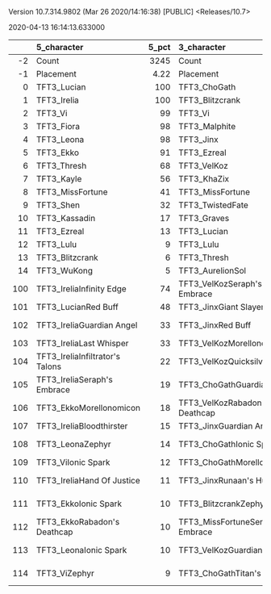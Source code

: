 Version 10.7.314.9802 (Mar 26 2020/14:16:38) [PUBLIC] <Releases/10.7>

2020-04-13 16:14:13.633000

|     | 5_character                     |   5_pct | 3_character                      |   3_pct | 2_character                    |   2_pct | 4_character                      |   4_pct | 1_character                      |   1_pct | 6_character                      |   6_pct |
|----:|:--------------------------------|--------:|:---------------------------------|--------:|:-------------------------------|--------:|:---------------------------------|--------:|:---------------------------------|--------:|:---------------------------------|--------:|
|  -2 | Count                           | 3245    | Count                            | 2827    | Count                          | 2093    | Count                            |  2994   | Count                            | 2746    | Count                            | 1737    |
|  -1 | Placement                       |    4.22 | Placement                        |    4.36 | Placement                      |    4.44 | Placement                        |     4.5 | Placement                        |    4.56 | Placement                        |    4.58 |
|   0 | TFT3_Lucian                     |  100    | TFT3_ChoGath                     |  100    | TFT3_Mordekaiser               |   99    | TFT3_Rumble                      |    99   | TFT3_Neeko                       |   79    | TFT3_Kayle                       |   99    |
|   1 | TFT3_Irelia                     |  100    | TFT3_Blitzcrank                  |  100    | TFT3_Jhin                      |   98    | TFT3_Annie                       |    99   | TFT3_Syndra                      |   68    | TFT3_Shen                        |   97    |
|   2 | TFT3_Vi                         |   99    | TFT3_Vi                          |   99    | TFT3_Karma                     |   96    | TFT3_Shaco                       |    98   | TFT3_Ahri                        |   67    | TFT3_Irelia                      |   79    |
|   3 | TFT3_Fiora                      |   98    | TFT3_Malphite                    |   98    | TFT3_Ashe                      |   93    | TFT3_Fizz                        |    98   | TFT3_Zoe                         |   66    | TFT3_MissFortune                 |   65    |
|   4 | TFT3_Leona                      |   98    | TFT3_Jinx                        |   53    | TFT3_Jayce                     |   70    | TFT3_KaiSa                       |    98   | TFT3_Soraka                      |   63    | TFT3_Kassadin                    |   59    |
|   5 | TFT3_Ekko                       |   91    | TFT3_Ezreal                      |   51    | TFT3_WuKong                    |   69    | TFT3_Lux                         |    74   | TFT3_Lux                         |   56    | TFT3_Thresh                      |   57    |
|   6 | TFT3_Thresh                     |   68    | TFT3_VelKoz                      |   48    | TFT3_Lulu                      |   67    | TFT3_KhaZix                      |    64   | TFT3_Poppy                       |   42    | TFT3_WuKong                      |   47    |
|   7 | TFT3_Kayle                      |   56    | TFT3_KhaZix                      |   48    | TFT3_Poppy                     |   44    | TFT3_Ekko                        |    30   | TFT3_VelKoz                      |   36    | TFT3_Xayah                       |   46    |
|   8 | TFT3_MissFortune                |   41    | TFT3_MissFortune                 |   46    | TFT3_Shaco                     |   31    | TFT3_Karma                       |    27   | TFT3_Rakan                       |   32    | TFT3_Ezreal                      |   43    |
|   9 | TFT3_Shen                       |   32    | TFT3_TwistedFate                 |   38    | TFT3_Lux                       |   31    | TFT3_Kayle                       |    16   | TFT3_XinZhao                     |   32    | TFT3_Blitzcrank                  |   42    |
|  10 | TFT3_Kassadin                   |   17    | TFT3_Graves                      |   31    | TFT3_JarvanIV                  |   29    | TFT3_MissFortune                 |     5   | TFT3_JarvanIV                    |   30    | TFT3_Yasuo                       |   33    |
|  11 | TFT3_Ezreal                     |   13    | TFT3_Lucian                      |   27    | TFT3_Leona                     |   26    | TFT3_Gangplank                   |     3   | TFT3_Sona                        |   30    | TFT3_MasterYi                    |   33    |
|  12 | TFT3_Lulu                       |    9    | TFT3_Lulu                        |    9    | TFT3_Thresh                    |   12    | TFT3_VelKoz                      |     2   | TFT3_Karma                       |   29    | TFT3_Vi                          |   23    |
|  13 | TFT3_Blitzcrank                 |    6    | TFT3_Thresh                      |    7    | TFT3_Kassadin                  |   10    | TFT3_Lulu                        |     2   | TFT3_Lulu                        |   25    | TFT3_ChoGath                     |   20    |
|  14 | TFT3_WuKong                     |    5    | TFT3_AurelionSol                 |    6    | TFT3_Soraka                    |    6    | TFT3_ChoGath                     |     2   | TFT3_Annie                       |   24    | TFT3_Lulu                        |   19    |
| 100 | TFT3_IreliaInfinity Edge        |   74    | TFT3_VelKozSeraph's Embrace      |   41    | TFT3_JhinGuardian Angel        |   54    | TFT3_ShacoGuardian Angel         |    59   | TFT3_SyndraSeraph's Embrace      |   65    | TFT3_KayleGuinsoo's Rageblade    |   62    |
| 101 | TFT3_LucianRed Buff             |   48    | TFT3_JinxGiant Slayer            |   35    | TFT3_JhinInfinity Edge         |   54    | TFT3_ShacoBloodthirster          |    55   | TFT3_SyndraGuardian Angel        |   28    | TFT3_KayleGuardian Angel         |   53    |
| 102 | TFT3_IreliaGuardian Angel       |   33    | TFT3_JinxRed Buff                |   32    | TFT3_JhinLast Whisper          |   49    | TFT3_KaiSaMorellonomicon         |    52   | TFT3_RakanSpear of Shojin        |   24    | TFT3_KayleRapid Firecannon       |   46    |
| 103 | TFT3_IreliaLast Whisper         |   33    | TFT3_VelKozMorellonomicon        |   26    | TFT3_JhinRunaan's Hurricane    |   29    | TFT3_ShacoInfinity Edge          |    48   | TFT3_XinZhaoBramble Vest         |   24    | TFT3_IreliaInfinity Edge         |   21    |
| 104 | TFT3_IreliaInfiltrator's Talons |   22    | TFT3_VelKozQuicksilver           |   25    | TFT3_MordekaiserMorellonomicon |   23    | TFT3_KaiSaSeraph's Embrace       |    39   | TFT3_RakanMorellonomicon         |   18    | TFT3_KayleStatikk Shiv           |   19    |
| 105 | TFT3_IreliaSeraph's Embrace     |   19    | TFT3_ChoGathGuardian Angel       |   21    | TFT3_ShacoGuardian Angel       |   17    | TFT3_KaiSaDemolitionist's Charge |    31   | TFT3_SyndraRabadon's Deathcap    |   18    | TFT3_KayleHand Of Justice        |   17    |
| 106 | TFT3_EkkoMorellonomicon         |   18    | TFT3_VelKozRabadon's Deathcap    |   18    | TFT3_ShacoBloodthirster        |   16    | TFT3_RumbleQuicksilver           |    26   | TFT3_XinZhaoTitan's Resolve      |   17    | TFT3_KayleQuicksilver            |   17    |
| 107 | TFT3_IreliaBloodthirster        |   15    | TFT3_JinxGuardian Angel          |   17    | TFT3_MordekaiserIonic Spark    |   13    | TFT3_ShacoLast Whisper           |    24   | TFT3_NeekoGuardian Angel         |   16    | TFT3_KayleMorellonomicon         |   15    |
| 108 | TFT3_LeonaZephyr                |   14    | TFT3_ChoGathIonic Spark          |   15    | TFT3_JayceIonic Spark          |   13    | TFT3_RumbleTitan's Resolve       |    20   | TFT3_SyndraChalice of Favor      |   15    | TFT3_IreliaGuardian Angel        |   13    |
| 109 | TFT3_ViIonic Spark              |   12    | TFT3_ChoGathMorellonomicon       |   13    | TFT3_AsheSpear of Shojin       |   12    | TFT3_RumbleBramble Vest          |    16   | TFT3_NeekoZz'Rot Portal          |   15    | TFT3_IreliaBloodthirster         |    9    |
| 110 | TFT3_IreliaHand Of Justice      |   11    | TFT3_JinxRunaan's Hurricane      |   12    | TFT3_MordekaiserBramble Vest   |   10    | TFT3_KaiSaLuden's Echo           |    14   | TFT3_NeekoIonic Spark            |   15    | TFT3_MissFortuneSeraph's Embrace |    9    |
| 111 | TFT3_EkkoIonic Spark            |   10    | TFT3_BlitzcrankZephyr            |   12    | TFT3_ShacoInfinity Edge        |   10    | TFT3_RumbleZz'Rot Portal         |    11   | TFT3_XinZhaoDragon's Claw        |   15    | TFT3_IreliaSeraph's Embrace      |    8    |
| 112 | TFT3_EkkoRabadon's Deathcap     |   10    | TFT3_MissFortuneSeraph's Embrace |   12    | TFT3_AsheGuinsoo's Rageblade   |   10    | TFT3_RumbleIonic Spark           |     8   | TFT3_XinZhaoQuicksilver          |   11    | TFT3_KayleHextech Gunblade       |    7    |
| 113 | TFT3_LeonaIonic Spark           |   10    | TFT3_VelKozGuardian Angel        |   10    | TFT3_JhinBloodthirster         |   10    | TFT3_KaiSaRabadon's Deathcap     |     8   | TFT3_NeekoMorellonomicon         |   10    | TFT3_ShenZephyr                  |    7    |
| 114 | TFT3_ViZephyr                   |    9    | TFT3_ChoGathTitan's Resolve      |    9    | TFT3_MordekaiserDragon's Claw  |   10    | TFT3_RumbleWarmog's Armor        |     8   | TFT3_VelKozStar Guardian's Charm |   10    | TFT3_KayleInfinity Edge          |    7    |
